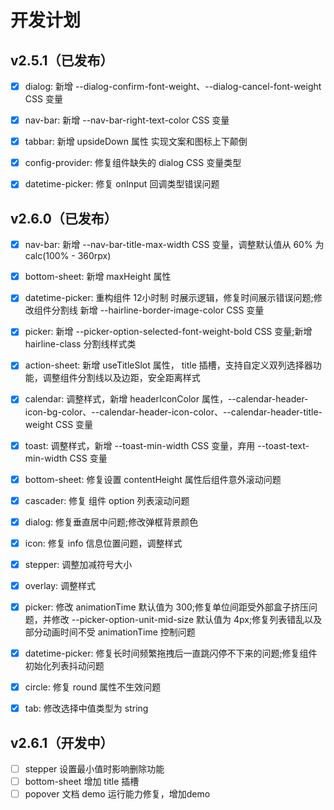 # 开发计划

## v2.5.1（已发布）

- [x] dialog: 新增 --dialog-confirm-font-weight、--dialog-cancel-font-weight CSS 变量
- [x] nav-bar: 新增 --nav-bar-right-text-color CSS 变量
- [x] tabbar: 新增 upsideDown 属性 实现文案和图标上下颠倒
- [x] config-provider: 修复组件缺失的 dialog CSS 变量类型
- [x] datetime-picker: 修复 onInput 回调类型错误问题


## v2.6.0（已发布）

- [x] nav-bar: 新增 --nav-bar-title-max-width CSS 变量，调整默认值从 60% 为 calc(100% - 360rpx)
- [x] bottom-sheet: 新增 maxHeight 属性
- [x] datetime-picker: 重构组件 12小时制 时展示逻辑，修复时间展示错误问题;修改组件分割线 新增 --hairline-border-image-color CSS 变量
- [x] picker: 新增 --picker-option-selected-font-weight-bold CSS 变量;新增 hairline-class 分割线样式类
- [x] action-sheet: 新增 useTitleSlot 属性， title 插槽，支持自定义双列选择器功能，调整组件分割线以及边距，安全距离样式
- [x] calendar: 调整样式，新增 headerIconColor 属性，--calendar-header-icon-bg-color、--calendar-header-icon-color、--calendar-header-title-weight CSS 变量
- [x] toast: 调整样式，新增 --toast-min-width CSS 变量，弃用 --toast-text-min-width CSS 变量
- [x] bottom-sheet: 修复设置 contentHeight 属性后组件意外滚动问题
- [x] cascader: 修复 组件 option 列表滚动问题
- [x] dialog: 修复垂直居中问题;修改弹框背景颜色
- [x] icon: 修复 info 信息位置问题，调整样式
- [x] stepper: 调整加减符号大小
- [x] overlay: 调整样式
- [x] picker: 修改 animationTime 默认值为 300;修复单位间距受外部盒子挤压问题，并修改 --picker-option-unit-mid-size 默认值为 4px;修复列表错乱以及部分动画时间不受 animationTime 控制问题
- [x] datetime-picker: 修复长时间频繁拖拽后一直跳闪停不下来的问题;修复组件初始化列表抖动问题
- [x] circle: 修复 round 属性不生效问题
- [x] tab: 修改选择中值类型为 string


## v2.6.1（开发中）

- [ ] stepper 设置最小值时影响删除功能
- [ ] bottom-sheet 增加 title 插槽
- [ ] popover 文档 demo 运行能力修复，增加demo

